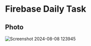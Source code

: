 # Firebase Daily Task

## Photo
![Screenshot 2024-08-08 123945](https://github.com/user-attachments/assets/d3e47bbc-4d05-471a-af76-7608c5317637)
